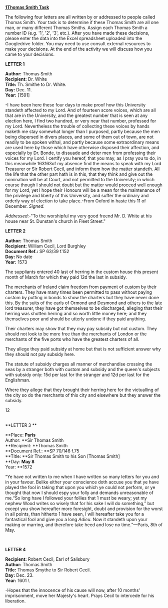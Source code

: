 **<span style="text-decoration:underline;">1Thomas Smith Task</span>**

The following four letters are all written by or addressed to people called Thomas Smith. Your task is to determine if these Thomas Smith are all one man, or many different Thomas Smiths. Assign each Thomas Smith a number ID (e.g. '1', '2', '3', etc.). After you have made these decisions, please enter the data into the Excel spreadsheet uploaded into the Googledrive folder. You may need to use consult external resources to make your decisions. At the end of the activity we will discuss how you came to your decisions. 

**LETTER 1**

**Author:** Thomas Smith \
**Recipient:** Dr. White \
**Title:** Th. Smithe to Dr. White. \
**Day:** Dec. 11. \
**Year:** [1591]

-I have been here these four days to make proof how this University standeth affected to my Lord. And of fourteen score voices, which are all that are in the University, and the greatest number that is seen at any election here, I find two hundred, or very near that number, professed for my Lord. Nevertheless the trouble of collecting these voices by hands maketh me stay somewhat longer than I purposed, partly because the men being dispersed in divers places, and some of them out of town, are not readily to be spoken withal, and partly because some extraordinary means are used here by those which have otherwise disposed their affection, and especially by Dr. Bonde, to dissuade and deter men from professing their voices for my Lord. I certify you hereof, that you may, as I pray you to do, in this meanwhile 163163of my absence find the means to speak with my Lord Treasurer or Sir Robert Cecil, and inform them how the matter standeth. All the life that the other part hath is in this, that they think and give out the nomination will be at Court, and not permitted to the University; in which course though I should not doubt but the matter would proceed well enough for my Lord, yet I hope their Honours will be a mean for the maintenance of the privilege and liberty of this University, and suffer the ordinary and orderly way of election to take place.-From Oxford in haste this 11 of December. _Signed._

_Addressed_:-"To the worshipful my very good freend Mr. D. White at his house near St. Dunstan's church in Fleet Street."

**LETTER 2**

**Author:** Thomas Smith  \
**Recipient:** William Cecil, Lord Burghley \
**Document Ref.:** SP 63/39 f.152 \
**Day:** No date \
**Year:** 1573

The suppliants entered 40 last of herring in the custom house this present month of March for which they paid 12d the last in subsidy.

The merchants of Ireland claim freedom from payment of custom by their charters. They have many times been permitted to pass without paying custom by putting in bonds to show the charters but they have never done this. By the suits of the earls of Ormond and Desmond and others to the late lord treasurer, they have got themselves to be discharged, alleging that their herring was shotten herring and so worth little money here; and they themselves poor and should be utterly undone if they paid anything.

Their charters may show that they may pay subsidy but not custom. They should not look to be more free than the merchants of London or the merchants of the five ports who have the greatest charters of all.

They allege they paid subsidy at home but that is not sufficient answer why they should not pay subsidy here.

The statute of subsidy charges all manner of merchandise crossing the seas by a stranger both with custom and subsidy and the queen's subjects with subsidy only: 15d per last for the stranger and 12d per last for the Englishman.

Where they allege that they brought their herring here for the victualling of the city so do the merchants of this city and elsewhere but they answer the subsidy.

12

 \
**LETTER 3 ** 

**Place: **Paris** \
Author: **Sir Thomas Smith \
**Recipient: **Thomas Smith \
**Document Ref.: **SP 70/146 f.75 \
**Title: **Sir Thomas Smith to his Son [Thomas Smith] \
**Day: **May 8** \
Year: **1572

“Ye have not written to me when I have written so many letters for you and in your favour. Belike either your conscience doth accuse you that ye have played the fool in taking that upon you which ye could not perform, or ye thought that now I should espy your folly and demands unreasonable of me.“So long have I followed your follies that 1 must be weary; yet my nephew Wood writes so wisely that for his sake I will do something,” but except you show hereafter more foresight, doubt and provision for the worst in all points, than hitherto 1 have seen, I will hereafter take you for a fantastical fool and give you a long _Adieu_. Now it standeth upon your making or marring, and therefore take heed and lose no time.”—Paris, 8th of May.

 

**LETTER 4**

**Recipient:** Robert Cecil, Earl of Salisbury \
**Author:** Thomas Smith \
**Title:** Thomas Smythe to Sir Robert Cecil. \
**Day:** Dec. 23. \
**Year:** 1601 \


-Hopes that the innocence of his cause will now, after 10 months' imprisonment, move her Majesty's heart. Prays Cecil to intercede for his liberation.
